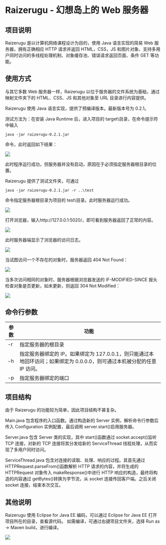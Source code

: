 # Raizerugu - 幻想岛上的 Web 服务器

## 项目说明

Raizerugu 是以计算机网络课程设计为目的，使用 Java 语言实现的简易 Web 服务器，拥有正确相应 HTTP 请求并返回 HTML，CSS，JS 和图片对象、支持多用户同时访问的多线程处理机制、对象缓存池、错误请求返回页面、条件 GET 等功能。

## 使用方式

与其它多数 Web 服务器一样，Raizerugu 以位于服务器的文件系统为基础，通过映射文件夹下的 HTML、CSS、JS 和其他对象至 URL 目录进行内容提供。

Raizerugu 使用 Java 语言实现，提供了预编译版本。最新版本号为 0.2.1。

测试方法为：在安装 Java Runtime 后，进入项目的 target\目录，在命令提示符中输入

    java -jar raizerugu-0.2.1.jar

命令，此时返回如下结果：

![](.github/img/2-1.png)

此时程序运行成功，但服务器并没有启动，原因在于必须指定服务器根目录的位置。

Raizerugu 提供了测试文件夹，可通过

    java -jar raizerugu-0.2.1.jar -r ..\test

命令指定服务器根目录为项目的 test\目录。此时服务器运行成功。

![](.github/img/2-2.png)

打开浏览器，输入http://127.0.0.1:5020/，即可看到服务器返回了正常的内容。

![](.github/img/2-3.png)

此时服务器端显示了浏览器的访问日志。

![](.github/img/2-4.png)

当试图访问一个不存在的对象时，服务器返回 404 Not Found：

![](.github/img/2-5.png)

当多次访问相同的对象时，服务器根据浏览器发送的 IF-MODIFIED-SINCE 报头检查对象是否更新，如未更新，则返回 304 Not Modified：

![](.github/img/2-6.png)

## 命令行参数

| 参数 | 功能                                                                                                                      |
| ---- | ------------------------------------------------------------------------------------------------------------------------- |
| -r   | 指定服务器的根目录                                                                                                        |
| -h   | 指定服务器绑定的 IP。如果绑定为 127.0.0.1，则只能通过本地回环访问；如果绑定为 0.0.0.0，则可通过本机被分配的任意 IP 访问。 |
| -p   | 指定服务器绑定的端口                                                                                                      |

## 项目结构

由于 Raizerugu 的功能较为简单，因此项目结构不甚复杂。

Main.java 包含程序的入口函数。通过构造新的 Server 实例，解析命令行参数后传入 Configuration 实例配置，最后调用 server.start()启用服务器。

Server.java 包含 Server 类的实现，其中 start()函数通过 socket.accept()监听 TCP 连接，对新的 TCP 连接将其分发给新的 ServiceThread 线程处理，从而实现了多用户同时访问。

ServiceThread.java 包含对连接的读取、处理、响应的过程。其首先通过 HTTPRequest.parseFrom()函数解析 HTTP 请求的内容，并将生成的 HTTPRequest 对象传入 makeResponse()中进行 HTTP 响应的构造，最终将构造的内容通过 getBytes()转换为字节流，从 socket 连接传回客户端。之后关闭 socket 连接，结束本次交互。

## 其他说明

Raizerugu 使用 Eclipse for Java EE 编码，可以通过 Eclipse for Java EE 打开项目所在的目录，查看源代码。
如需编译，可通过右键项目文件夹，选择 Run as -> Maven build，进行编译。

![](.github/img/5-1.png)
